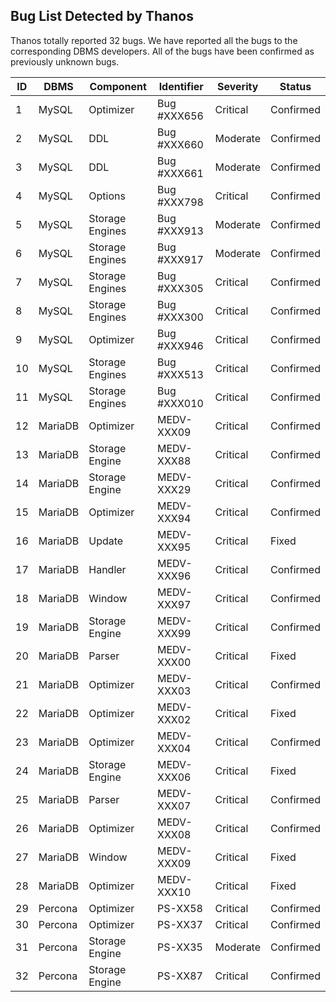 ## Bug List Detected by Thanos

Thanos totally reported 32 bugs. We have reported all the bugs to the corresponding DBMS developers. All of the bugs have been confirmed as previously unknown bugs. 


| ID | DBMS    | Component       | Identifier  | Severity | Status     |
|----|---------|-----------------|-------------|----------|------------|
| 1  | MySQL   | Optimizer       | Bug #XXX656 | Critical | Confirmed  |
| 2  | MySQL   | DDL             | Bug #XXX660 | Moderate | Confirmed  |
| 3  | MySQL   | DDL             | Bug #XXX661 | Moderate | Confirmed  |
| 4  | MySQL   | Options         | Bug #XXX798 | Critical | Confirmed  |
| 5  | MySQL   | Storage Engines | Bug #XXX913 | Moderate | Confirmed  |
| 6  | MySQL   | Storage Engines | Bug #XXX917 | Moderate | Confirmed  |
| 7  | MySQL   | Storage Engines | Bug #XXX305 | Critical | Confirmed  |
| 8  | MySQL   | Storage Engines | Bug #XXX300 | Critical | Confirmed  |
| 9  | MySQL   | Optimizer       | Bug #XXX946 | Critical | Confirmed  |
| 10 | MySQL   | Storage Engines | Bug #XXX513 | Critical | Confirmed  |
| 11 | MySQL   | Storage Engines | Bug #XXX010 | Critical | Confirmed  |
| 12 | MariaDB | Optimizer       | MEDV-XXX09  | Critical | Confirmed  |
| 13 | MariaDB | Storage Engine  | MEDV-XXX88  | Critical | Confirmed  |
| 14 | MariaDB | Storage Engine  | MEDV-XXX29  | Critical | Confirmed  |
| 15 | MariaDB | Optimizer       | MEDV-XXX94  | Critical | Confirmed  |
| 16 | MariaDB | Update          | MEDV-XXX95  | Critical | Fixed      |
| 17 | MariaDB | Handler         | MEDV-XXX96  | Critical | Confirmed  |
| 18 | MariaDB | Window          | MEDV-XXX97  | Critical | Confirmed  |
| 19 | MariaDB | Storage Engine  | MEDV-XXX99  | Critical | Confirmed  |
| 20 | MariaDB | Parser          | MEDV-XXX00  | Critical | Fixed      |
| 21 | MariaDB | Optimizer       | MEDV-XXX03  | Critical | Confirmed  |
| 22 | MariaDB | Optimizer       | MEDV-XXX02  | Critical | Fixed      |
| 23 | MariaDB | Optimizer       | MEDV-XXX04  | Critical | Confirmed  |
| 24 | MariaDB | Storage Engine  | MEDV-XXX06  | Critical | Fixed      |
| 25 | MariaDB | Parser          | MEDV-XXX07  | Critical | Confirmed  |
| 26 | MariaDB | Optimizer       | MEDV-XXX08  | Critical | Confirmed  |
| 27 | MariaDB | Window          | MEDV-XXX09  | Critical | Fixed      |
| 28 | MariaDB | Optimizer       | MEDV-XXX10  | Critical | Fixed      |
| 29 | Percona | Optimizer       | PS-XX58     | Critical | Confirmed  |
| 30 | Percona | Optimizer       | PS-XX37     | Critical | Confirmed  |
| 31 | Percona | Storage Engine  | PS-XX35     | Moderate | Confirmed  |
| 32 | Percona | Storage Engine  | PS-XX87     | Critical | Confirmed  |

